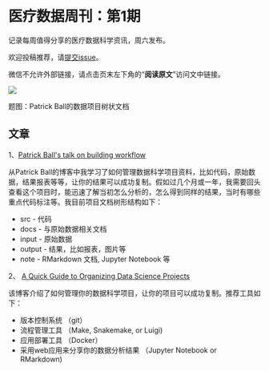 # 医疗数据周刊：第1期

记录每周值得分享的医疗数据科学资讯，周六发布。

欢迎投稿推荐，请[提交issue](https://github.com/youcc/weekly-cn/issues)。

微信不允许外部链接，请点击页末左下角的“**阅读原文**”访问文中链接。

![](https://hrdag.org/wp-content/uploads/2016/06/snhr-tree.png)

题图：Patrick Ball的数据项目树状文档

## 文章

1、[Patrick Ball's talk on building workflow](https://hrdag.org/2016/06/14/the-task-is-a-quantum-of-workflow/)

从Patrick Ball的博客中我学习了如何管理数据科学项目资料，比如代码，原始数据，结果报表等等，让你的结果可以成功复制。假如过几个月或一年，我需要回头查看这个项目时，能迅速了解当初怎么分析的，怎么得到同样的结果，当时有哪些重点代码标注等。我目前项目文档树形结构如下：  
- src  - 代码
- docs  - 与原始数据相关文档
- input  - 原始数据
- output  - 结果，比如报表，图片等
- note   - RMarkdown 文档, Jupyter Notebook 等

2、 [A Quick Guide to Organizing Data Science Projects](https://medium.com/outlier-bio-blog/a-quick-guide-to-organizing-data-science-projects-updated-for-2016-4cbb1e6dac71)

该博客介绍了如何管理你的数据科学项目，让你的项目可以成功复制。推荐工具如下：
- 版本控制系统 （git）
- 流程管理工具 （Make, Snakemake, or Luigi)
- 应用部署工具 （Docker）
- 采用web应用来分享你的数据分析结果 （Jupyter Notebook or RMarkdown)
